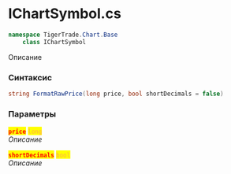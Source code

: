 
# IChartSymbol.cs
```csharp
namespace TigerTrade.Chart.Base  
    class IChartSymbol
```

Описание

### Синтаксис
```csharp
string FormatRawPrice(long price, bool shortDecimals = false)
```

### Параметры  
<mark style="color:red;">**`price`**</mark> <mark style="color: rgb(255, 166, 87);">`long`</mark>  
 *Описание*  
  
<mark style="color:red;">**`shortDecimals`**</mark> <mark style="color: rgb(255, 166, 87);">`bool`</mark>  
 *Описание*  
  

                    
                    